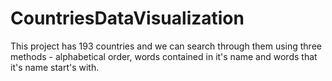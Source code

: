 # CountriesDataVisualization

This project has 193 countries and we can search through them using three methods - alphabetical order, words contained in it's name and words that it's name start's with.
